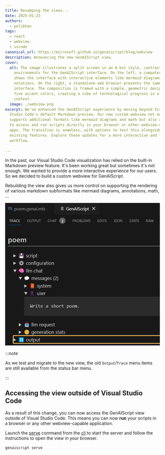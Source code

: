```yaml
---
title: Revamping the views...
date: 2025-01-23
authors:
  - pelikhan
tags:
  - react
  - webview
  - vscode
canonical_url: https://microsoft.github.io/genaiscript/blog/webview
description: Announcing the new GenAIScript view.
cover:
  alt: The image illustrates a split screen in an 8-bit style, contrasting two
    environments for the GenAIScript interface. On the left, a computer monitor
    shows the interface with interactive elements like mermaid diagrams and math
    notations. On the right, a standalone web browser presents the same
    interface. The composition is framed with a simple, geometric design using
    five accent colors, creating a vibe of technological progress in a corporate
    context.
  image: ./webview.png
excerpt: We've enhanced the GenAIScript experience by moving beyond Visual
  Studio Code's default Markdown preview. Our new custom webview not only
  supports additional formats like mermaid diagrams and math but also allows you
  to access and run scripts directly in your browser or other webview-compatible
  apps. The transition is seamless, with options to test this alongside the
  existing features. Explore these updates for a more interactive and flexible
  workflow.

---
```


In the past, our Visual Studio Code visualization has relied on the built-in Markdown preview feature. It's been working great but sometimes it's not enough. We wanted to provide a more interactive experience for our users. So we decided to build a custom webview for GenAIScript.

Rebuilding the view also gives us more control on supporting the rendering of various markdown subformats like mermaid diagrams, annotations, math, ...

![A screenshot of the GenAIScript view.](./webview.png)

:::note

As we test and migrate to the new view, the old `Output`/`Trace` menu items are still available from the status bar menu.

:::

## Accessing the view outside of Visual Studio Code

As a result of this change, you can now access the GenAIScript view outside of Visual Studio Code. This means you can now **run** your scripts in a browser or any other webview-capable application.

Launch the [serve](/genaiscript/reference/cli/serve) command from the [cli](/genaiscript/reference/cli) to start the server and follow the instructions to open the view in your browser.

```sh
genaiscript serve
```
